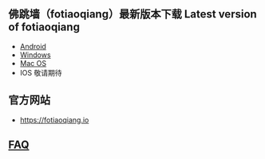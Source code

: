 
## 佛跳墙（fotiaoqiang）最新版本下载 Latest version of fotiaoqiang</a>
- <a href="https://github.com/getfotiaoqiang/download/releases/download/v2.1.0/fotiaoqiangv2.1.0.apk"> Android </a>
- <a href="https://github.com/getfotiaoqiang/download/releases/download/v2.0.8/fotiaoqiang-2.0.8-Setup.exe"> Windows </a>
- <a href="https://github.com/getfotiaoqiang/download/releases/download/v2.0.8/fotiaoqiang_darwin_amd64_installv2.0.8.dmg"> Mac OS </a>
- IOS 敬请期待

## 官方网站
- https://fotiaoqiang.io


## <a href="https://github.com/getfotiaoqiang/fotiaoqiang/wiki/FAQ">FAQ</a>
